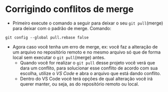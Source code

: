 # Corrigindo conflitos de merge

* Primeiro execute o comando a seguir para deixar o seu `git pull`(merge) para deixar com o padrão de merge. Comando: 
```
git config --global pull.rebase false
```

* Agora caso você tenha um erro de merge, ex: você faz a alteração de um arquivo no repositório remoto e no mesmo arquivo só que de forma local sem executar o `git pull`(merge) antes. 
    - Quando você for realizar o `git pull` desse projeto você verá que dara um conflito, para solucionar esse conflito de acordo com sua escolha, utilize o _VS Code_ e abra o arquivo que está dando conflito.
    - Dentro do VS Code você terá opções de qual alteração você irá querer manter, ou seja, as do repositório remoto ou local.